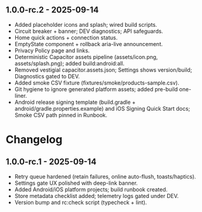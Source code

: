 ## 1.0.0-rc.2 - 2025-09-14
- Added placeholder icons and splash; wired build scripts.
- Circuit breaker + banner; DEV diagnostics; API safeguards.
- Home quick actions + connection status.
- EmptyState component + rollback aria-live announcement.
- Privacy Policy page and links.
 - Deterministic Capacitor assets pipeline (assets/icon.png, assets/splash.png); added build:android:all.
 - Removed vestigial capacitor.assets.json; Settings shows version/build; Diagnostics gated to DEV.
 - Added smoke CSV fixture (fixtures/smoke/products-sample.csv).
 - Git hygiene to ignore generated platform assets; added pre-build one-liner.
 - Android release signing template (build.gradle + android/gradle.properties.example) and iOS Signing Quick Start docs; Smoke CSV path pinned in Runbook.
# Changelog

## 1.0.0-rc.1 - 2025-09-14
- Retry queue hardened (retain failures, online auto-flush, toasts/haptics).
- Settings gate UX polished with deep-link banner.
- Added Android/iOS platform projects; build runbook created.
- Store metadata checklist added; telemetry logs gated under DEV.
- Version bump and rc:check script (typecheck + lint).
